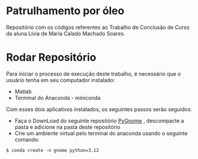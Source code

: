 # Patrulhamento por óleo
Repositório com os códigos referentes ao Trabalho de Conclusão de Curso da aluna Lívia de Maria Calado Machado Soares.

# Rodar Repositório

Para iniciar o processo de execução deste trabalho, é necessário que o usuário tenha em seu computador instalado: 
- Matlab
- Terminal do Anaconda - miniconda


Com esses dois aplicativos instalados, os seguintes passos serão seguidos: 
- Faça o DownLoad do seguinte repositório [PyGnome](https://github.com/NOAA-ORR-ERD/PyGnome) , descompacte a pasta e adicione na pasta deste repositório 
-  Crie um ambiente virtual pelo terminal do anaconda usando o seguinte comando:

` $ conda create -n gnome python=3.12 `
